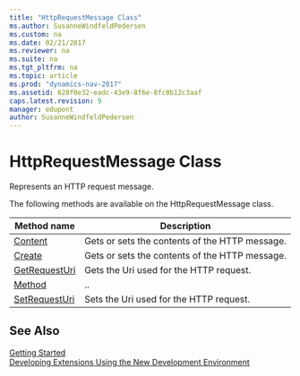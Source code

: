 ```yaml
---
title: "HttpRequestMessage Class"
ms.author: SusanneWindfeldPedersen
ms.custom: na
ms.date: 02/21/2017
ms.reviewer: na
ms.suite: na
ms.tgt_pltfrm: na
ms.topic: article
ms.prod: "dynamics-nav-2017"
ms.assetid: 620f0e32-eadc-43e9-8f6e-8fc0b12c3aaf
caps.latest.revision: 9
manager: edupont
author: SusanneWindfeldPedersen
---
```


# HttpRequestMessage Class

Represents an HTTP request message.

The following methods are available on the HttpRequestMessage class.

|Method name|Description|
|-----------|-----------|
|[Content](httprequestmessage-content-method.md)|Gets or sets the contents of the HTTP message.|
|[Create](httprequestmessage-create-method.md)|Gets or sets the contents of the HTTP message.|
|[GetRequestUri](httprequestmessage-getrequesturi-method.md)|Gets the Uri used for the HTTP request.|
|[Method](httprequestmessage-method-method.md)|..|
|[SetRequestUri](httprequestmessage-setrequesturi-method.md)|Sets the Uri used for the HTTP request.|


## See Also
[Getting Started](newdev-get-started.md)  
[Developing Extensions Using the New Development Environment](newdev-dev-overview.md)
